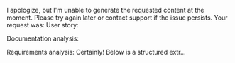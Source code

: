 I apologize, but I'm unable to generate the requested content at the moment. Please try again later or contact support if the issue persists. Your request was: User story:


Documentation analysis:


Requirements analysis:
Certainly! Below is a structured extr...